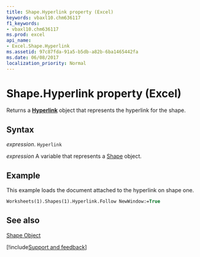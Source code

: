 ```yaml
---
title: Shape.Hyperlink property (Excel)
keywords: vbaxl10.chm636117
f1_keywords:
- vbaxl10.chm636117
ms.prod: excel
api_name:
- Excel.Shape.Hyperlink
ms.assetid: 97c87fda-91a5-b5db-a82b-6ba1465442fa
ms.date: 06/08/2017
localization_priority: Normal
---
```



# Shape.Hyperlink property (Excel)

Returns a  **[Hyperlink](Excel.Hyperlink.md)** object that represents the hyperlink for the shape.


## Syntax

_expression_. `Hyperlink`

_expression_ A variable that represents a [Shape](./Excel.Shape.md) object.


## Example

This example loads the document attached to the hyperlink on shape one.


```vb
Worksheets(1).Shapes(1).Hyperlink.Follow NewWindow:=True
```


## See also


[Shape Object](Excel.Shape.md)

[!include[Support and feedback](~/includes/feedback-boilerplate.md)]